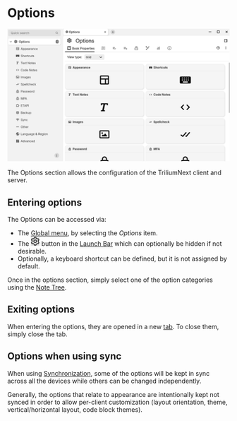 # Options
![](Options_image.png)

The Options section allows the configuration of the TriliumNext client and server.

## Entering options

The Options can be accessed via:

*   The [Global menu](Global%20menu.md), by selecting the _Options_ item.
*   The ![](1_Options_image.png) button in the [Launch Bar](Launch%20Bar.md) which can optionally be hidden if not desirable.
*   Optionally, a keyboard shortcut can be defined, but it is not assigned by default.

Once in the options section, simply select one of the option categories using the [Note Tree](Note%20Tree.md).

## Exiting options

When entering the options, they are opened in a new [tab](Tabs.md). To close them, simply close the tab.

## Options when using sync

When using [Synchronization](../../Installation%20%26%20Setup/Synchronization.md), some of the options will be kept in sync across all the devices while others can be changed independently.

Generally, the options that relate to appearance are intentionally kept not synced in order to allow per-client customization (layout orientation, theme, vertical/horizontal layout, code block themes).